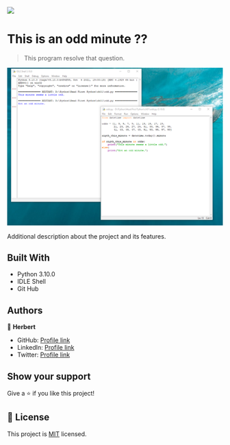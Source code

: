 ![](https://img.shields.io/badge/Microverse-blueviolet)

# This is an odd minute ??

> This program resolve that question.

![screenshot](./app_screenshot.png)

Additional description about the project and its features.

## Built With

- Python 3.10.0
- IDLE Shell
- Git Hub


## Authors

👤 **Herbert**

- GitHub: [Profile link](https://github.com/herokudev)
- LinkedIn: [Profile link](https://www.linkedin.com/in/herbert-orellana)
- Twitter: [Profile link](https://twitter.com/HerbertOrellan4)

## Show your support

Give a ⭐️ if you like this project!


## 📝 License

This project is [MIT](./MIT.md) licensed.
